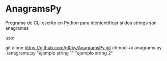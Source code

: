 # AnagramsPy
Programa de CLI escrito en Python para idententificar si dos strings son anagramas

uso:

git clone https://github.com/gl0ky/AnagramsPy.git
chmod +x anagrams.py
./anagrams.py "ejemplo string 1" "ejemplo string 2"
